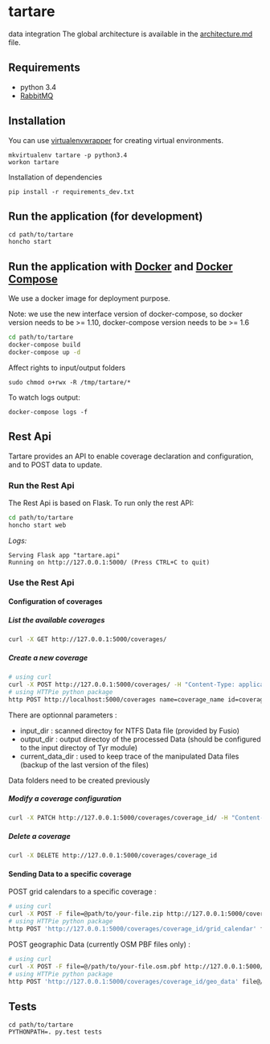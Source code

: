# tartare
data integration
The global architecture is available in the [architecture.md](documentation/architecture.md) file.

## Requirements
- python 3.4
- [RabbitMQ](https://www.rabbitmq.com/)

## Installation

You can use [virtualenvwrapper](https://virtualenvwrapper.readthedocs.io/en/latest/) for creating virtual environments.

```
mkvirtualenv tartare -p python3.4
workon tartare
```

Installation of dependencies
```
pip install -r requirements_dev.txt
```

## Run the application (for development)
```
cd path/to/tartare
honcho start
```

## Run the application with [Docker](https://www.docker.com/) and [Docker Compose](https://docs.docker.com/compose/)

We use a docker image for deployment purpose.

Note: we use the new interface version of docker-compose, so docker version needs to be >= 1.10,
 docker-compose version needs to be >= 1.6

``` bash
cd path/to/tartare
docker-compose build
docker-compose up -d
```

Affect rights to input/output folders
```
sudo chmod o+rwx -R /tmp/tartare/*
```

To watch logs output:
 ```
 docker-compose logs -f
 ```

## Rest Api

Tartare provides an API to enable coverage declaration and configuration, and to POST data to update.

### Run the Rest Api

The Rest Api is based on Flask. To run only the rest API:

``` bash
cd path/to/tartare
honcho start web
```

*Logs:*

```
Serving Flask app "tartare.api"
Running on http://127.0.0.1:5000/ (Press CTRL+C to quit)
```


### Use the Rest Api

#### Configuration of coverages

##### List the available coverages

``` bash
curl -X GET http://127.0.0.1:5000/coverages/
```

##### Create a new coverage

``` bash
# using curl
curl -X POST http://127.0.0.1:5000/coverages/ -H "Content-Type: application/json" -d '{"name":"coverage_name", "id":"coverage_id" }'
# using HTTPie python package
http POST http://localhost:5000/coverages name=coverage_name id=coverage_id
```

There are optionnal parameters :
* input_dir : scanned directoy for NTFS Data file (provided by Fusio)
* output_dir : output directoy of the processed Data (should be configured to the input directoy of Tyr module)
* current_data_dir : used to keep trace of the manipulated Data files (backup of the last version of the files)

Data folders need to be created previously

##### Modify a coverage configuration

``` bash
curl -X PATCH http://127.0.0.1:5000/coverages/coverage_id/ -H "Content-Type: application/json" -d '{"name":"coverage_new_name"}'
```

##### Delete a coverage

``` bash
curl -X DELETE http://127.0.0.1:5000/coverages/coverage_id
```


#### Sending Data to a specific coverage
POST grid calendars to a specific coverage :
``` bash
# using curl
curl -X POST -F file=@path/to/your-file.zip http://127.0.0.1:5000/coverages/coverage_id/grid_calendar
# using HTTPie python package
http POST 'http://127.0.0.1:5000/coverages/coverage_id/grid_calendar' file@/path/to/your-file.zip --form
```

POST geographic Data (currently OSM PBF files only) :
``` bash
# using curl
curl -X POST -F file=@/path/to/your-file.osm.pbf http://127.0.0.1:5000/coverages/coverage_id/geo_data
# using HTTPie python package
http POST 'http://127.0.0.1:5000/coverages/coverage_id/geo_data' file@/path/to/your-file.osm.pbf --form
```


## Tests
```
cd path/to/tartare
PYTHONPATH=. py.test tests
```
